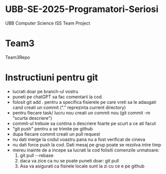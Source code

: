 # UBB-SE-2025-Programatori-Seriosi
UBB Computer Science ISS Team Project


# Team3
Team3Repo

# Instructiuni pentru git

* lucrati doar pe branch-ul vostru
* puneti pe chatGPT sa fac comentarii la cod
* folosit git add . pentru a specifica fisierele pe care vreti sa le adaugati cand creati un commit ("." reprezinta current directory)
* pentru fiecare task/ lucru nou creati un commit nou (git commit -m "scurta descriere")
* commit-ul trebuie sa contina o descriere foarte pe scurt a ce ati facut
* "git push" pentru a se trimite pe github
* dupa fiecare commit creati un pull request
* nu dati merge la codul voastru pana nu a fost verificat de cineva
* nu dati force push la cod. Dati mesaj pe grup poate se rezolva intre timp
* mereu inainte de a incepe sa lucrati la cod folisiti comenzile urmatoare:
  1. git pull --rebase
  2. daca va zice ca nu se poate puneti doar: git pull
  3. Asa va asigurati ca fisirele locale sunt la zi cu ce e pe github

